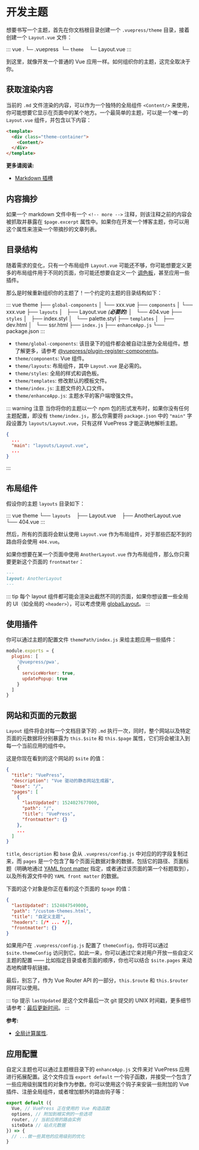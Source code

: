 # 开发主题

想要书写一个主题，首先在你文档根目录创建一个 `.vuepress/theme` 目录，接着创建一个 `Layout.vue` 文件：

::: vue
.
└─ .vuepress
   └─ `theme`
       └─ Layout.vue
:::

到这里，就像开发一个普通的 Vue 应用一样。如何组织你的主题，这完全取决于你。

## 获取渲染内容

当前的 `.md` 文件渲染的内容，可以作为一个独特的全局组件 `<Content/>` 来使用，你可能想要它显示在页面中的某个地方。一个最简单的主题，可以是一个唯一的 `Layout.vue` 组件，并包含以下内容：

``` html
<template>
  <div class="theme-container">
    <Content/>
  </div>
</template>
```

**更多请阅读:**

- [Markdown 插槽](../guide/markdown-slot.md)

## 内容摘抄

如果一个 markdown 文件中有一个 `<!-- more -->` 注释，则该注释之前的内容会被抓取并暴露在 `$page.excerpt` 属性中。如果你在开发一个博客主题，你可以用这个属性来渲染一个带摘抄的文章列表。

## 目录结构

随着需求的变化，只有一个布局组件 `Layout.vue` 可能还不够，你可能想要定义更多的布局组件用于不同的页面，你可能还想要自定义一个 [调色板](../config/README.md#palette-styl)，甚至应用一些插件。

那么是时候重新组织你的主题了！一个约定的主题的目录结构如下：

::: vue
theme
├── `global-components`
│   └── xxx.vue
├── `components`
│   └── xxx.vue
├── `layouts`
│   ├── Layout.vue _(**必要的**)_
│   └── 404.vue
├── `styles`
│   ├── index.styl
│   └── palette.styl
├── `templates`
│   ├── dev.html
│   └── ssr.html
├── `index.js`
├── `enhanceApp.js`
└── package.json
:::

- `theme/global-components`: 该目录下的组件都会被自动注册为全局组件。想了解更多，请参考 [@vuepress/plugin-register-components](https://github.com/vuejs/vuepress/tree/master/packages/@vuepress/plugin-register-components)。
- `theme/components`: Vue 组件。
- `theme/layouts`: 布局组件，其中  `Layout.vue` 是必需的。
- `theme/styles`: 全局的样式和调色板。
- `theme/templates`: 修改默认的模板文件。
- `theme/index.js`: 主题文件的入口文件。
- `theme/enhanceApp.js`: 主题水平的客户端增强文件。

::: warning 注意
当你将你的主题以一个 npm 包的形式发布时，如果你没有任何主题配置，即没有 `theme/index.js`，那么你需要将 `package.json` 中的 `"main"` 字段设置为 `layouts/Layout.vue`，只有这样 VuePress 才能正确地解析主题。

```json
{
  ...
  "main": "layouts/Layout.vue",
  ...
}
```

:::

## 布局组件

假设你的主题 `layouts` 目录如下：

::: vue
theme
└── `layouts`
    ├── Layout.vue
    ├── AnotherLayout.vue
    └── 404.vue
:::

然后，所有的页面将会默认使用 `Layout.vue` 作为布局组件，对于那些匹配不到的路由将会使用 `404.vue`。

如果你想要在某一个页面中使用 `AnotherLayout.vue` 作为布局组件，那么你只需要更新这个页面的 `frontmatter`：

```markdown
---
layout: AnotherLayout
---
````

::: tip
每个 layout 组件都可能会渲染出截然不同的页面，如果你想设置一些全局的 UI（如全局的 `<header>`），可以考虑使用 [globalLayout](./option-api.md#globallayout)。
:::

## 使用插件

你可以通过主题的配置文件 `themePath/index.js` 来给主题应用一些插件：

```js
module.exports = {
  plugins: [
    '@vuepress/pwa',
    {
      serviceWorker: true,
      updatePopup: true
    }
  ]
}
```

## 网站和页面的元数据

`Layout` 组件将会对每一个文档目录下的 `.md` 执行一次，同时，整个网站以及特定页面的元数据将分别暴露为 `this.$site` 和 `this.$page` 属性，它们将会被注入到每一个当前应用的组件中。

这是你现在看到的这个网站的 `$site` 的值：

``` json
{
  "title": "VuePress",
  "description": "Vue 驱动的静态网站生成器",
  "base": "/",
  "pages": [
    {
      "lastUpdated": 1524027677000,
      "path": "/",
      "title": "VuePress",
      "frontmatter": {}
    },
    ...
  ]
}
```

`title`, `description` 和 `base` 会从 `.vuepress/config.js` 中对应的的字段复制过来，而 `pages` 是一个包含了每个页面元数据对象的数据，包括它的路径、页面标题（明确地通过 [YAML front matter](../guide/markdown.md#front-matter) 指定，或者通过该页面的第一个标题取到），以及所有源文件中的 `YAML front matter` 的数据。

下面的这个对象是你正在看的这个页面的 `$page` 的值：

``` json
{
  "lastUpdated": 1524847549000,
  "path": "/custom-themes.html",
  "title": "自定义主题",
  "headers": [/* ... */],
  "frontmatter": {}
}
```

如果用户在 `.vuepress/config.js` 配置了 `themeConfig`，你将可以通过 `$site.themeConfig` 访问到它。如此一来，你可以通过它来对用户开放一些自定义主题的配置 —— 比如指定目录或者页面的顺序，你也可以结合 `$site.pages` 来动态地构建导航链接。

最后，别忘了，作为 Vue Router API 的一部分，`this.$route` 和 `this.$router` 同样可以使用。

::: tip 提示
`lastUpdated` 是这个文件最后一次 git 提交的 UNIX 时间戳，更多细节请参考：[最后更新时间](./default-theme-config.md#最后更新时间)。
:::

**参考:**

- [全局计算属性](../guide/global-computed.md).

## 应用配置

自定义主题也可以通过主题根目录下的 `enhanceApp.js` 文件来对 VuePress 应用进行拓展配置。这个文件应当 `export default` 一个钩子函数，并接受一个包含了一些应用级别属性的对象作为参数。你可以使用这个钩子来安装一些附加的 Vue 插件、注册全局组件，或者增加额外的路由钩子等：

``` js
export default ({
  Vue, // VuePress 正在使用的 Vue 构造函数
  options, // 附加到根实例的一些选项
  router, // 当前应用的路由实例
  siteData // 站点元数据
}) => {
  // ...做一些其他的应用级别的优化
}
```
